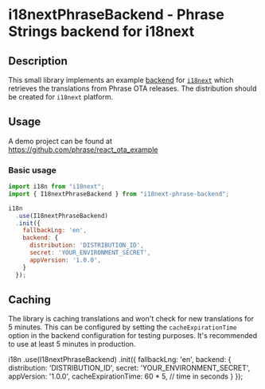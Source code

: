 # i18nextPhraseBackend - Phrase Strings backend for i18next

## Description

This small library implements an example [backend](https://www.i18next.com/overview/plugins-and-utils#backends) for [`i18next`](https://www.i18next.com/) which retrieves the translations from Phrase OTA releases. The distribution should be created for `i18next` platform.

## Usage

A demo project can be found at https://github.com/phrase/react_ota_example

### Basic usage

```javascript
import i18n from "i18next";
import { I18nextPhraseBackend } from "i18next-phrase-backend";

i18n
  .use(I18nextPhraseBackend)
  .init({
    fallbackLng: 'en',
    backend: {
      distribution: 'DISTRIBUTION_ID',
      secret: 'YOUR_ENVIRONMENT_SECRET',
      appVersion: '1.0.0',
    }
  });
```

## Caching

The library is caching translations and won't check for new translations for 5 minutes. This can be configured by setting the `cacheExpirationTime` option in the backend configuration for testing purposes. It's recommended to use at least 5 minutes in production.


i18n
  .use(I18nextPhraseBackend)
  .init({
    fallbackLng: 'en',
    backend: {
      distribution: 'DISTRIBUTION_ID',
      secret: 'YOUR_ENVIRONMENT_SECRET',
      appVersion: '1.0.0',
      cacheExpirationTime: 60 * 5, // time in seconds
    }
  });
```
